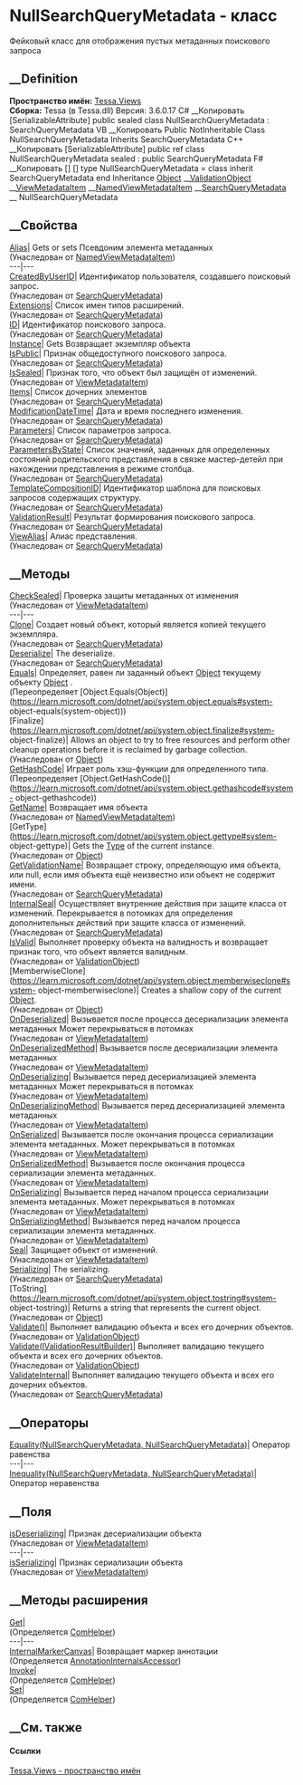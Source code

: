 # NullSearchQueryMetadata - класс
Фейковый класс для отображения пустых метаданных поискового запроса
## __Definition
 **Пространство имён:** [Tessa.Views](N_Tessa_Views.htm)  
 **Сборка:** Tessa (в Tessa.dll) Версия: 3.6.0.17
C# __Копировать
    [SerializableAttribute]
    public sealed class NullSearchQueryMetadata : SearchQueryMetadata
VB __Копировать
    <SerializableAttribute>
    Public NotInheritable Class NullSearchQueryMetadata
    	Inherits SearchQueryMetadata
C++ __Копировать
    [SerializableAttribute]
    public ref class NullSearchQueryMetadata sealed : public SearchQueryMetadata
F# __Копировать
     [<SealedAttribute>]
    [<SerializableAttribute>]
    type NullSearchQueryMetadata = 
        class
            inherit SearchQueryMetadata
        end
Inheritance
    [Object](https://learn.microsoft.com/dotnet/api/system.object) __[ValidationObject](T_Tessa_Platform_Validation_ValidationObject.htm) __[ViewMetadataItem](T_Tessa_Views_Metadata_ViewMetadataItem.htm) __[NamedViewMetadataItem](T_Tessa_Views_Metadata_NamedViewMetadataItem.htm) __[SearchQueryMetadata](T_Tessa_Views_SearchQueries_SearchQueryMetadata.htm) __ NullSearchQueryMetadata
##  __Свойства
[Alias](P_Tessa_Views_Metadata_NamedViewMetadataItem_Alias.htm)|  Gets or sets
Псевдоним элемента метаданных  
(Унаследован от
[NamedViewMetadataItem](T_Tessa_Views_Metadata_NamedViewMetadataItem.htm))  
---|---  
[CreatedByUserID](P_Tessa_Views_SearchQueries_SearchQueryMetadata_CreatedByUserID.htm)|
Идентификатор пользователя, создавшего поисковый запрос.  
(Унаследован от
[SearchQueryMetadata](T_Tessa_Views_SearchQueries_SearchQueryMetadata.htm))  
[Extensions](P_Tessa_Views_SearchQueries_SearchQueryMetadata_Extensions.htm)|
Список имен типов расширений.  
(Унаследован от
[SearchQueryMetadata](T_Tessa_Views_SearchQueries_SearchQueryMetadata.htm))  
[ID](P_Tessa_Views_SearchQueries_SearchQueryMetadata_ID.htm)|  Идентификатор
поискового запроса.  
(Унаследован от
[SearchQueryMetadata](T_Tessa_Views_SearchQueries_SearchQueryMetadata.htm))  
[Instance](P_Tessa_Views_NullSearchQueryMetadata_Instance.htm)|  Gets
Возвращает экземпляр объекта  
[IsPublic](P_Tessa_Views_SearchQueries_SearchQueryMetadata_IsPublic.htm)|
Признак общедоступного поискового запроса.  
(Унаследован от
[SearchQueryMetadata](T_Tessa_Views_SearchQueries_SearchQueryMetadata.htm))  
[IsSealed](P_Tessa_Views_Metadata_ViewMetadataItem_IsSealed.htm)| Признак
того, что объект был защищён от изменений.  
(Унаследован от
[ViewMetadataItem](T_Tessa_Views_Metadata_ViewMetadataItem.htm))  
[Items](P_Tessa_Views_SearchQueries_SearchQueryMetadata_Items.htm)|  Список
дочерних элементов  
(Унаследован от
[SearchQueryMetadata](T_Tessa_Views_SearchQueries_SearchQueryMetadata.htm))  
[ModificationDateTime](P_Tessa_Views_SearchQueries_SearchQueryMetadata_ModificationDateTime.htm)|
Дата и время последнего изменения.  
(Унаследован от
[SearchQueryMetadata](T_Tessa_Views_SearchQueries_SearchQueryMetadata.htm))  
[Parameters](P_Tessa_Views_SearchQueries_SearchQueryMetadata_Parameters.htm)|
Список параметров запроса.  
(Унаследован от
[SearchQueryMetadata](T_Tessa_Views_SearchQueries_SearchQueryMetadata.htm))  
[ParametersByState](P_Tessa_Views_SearchQueries_SearchQueryMetadata_ParametersByState.htm)|
Список значений, заданных для определенных состояний родительского
представления в связке мастер-детейл при нахождении представления в режиме
столбца.  
(Унаследован от
[SearchQueryMetadata](T_Tessa_Views_SearchQueries_SearchQueryMetadata.htm))  
[TemplateCompositionID](P_Tessa_Views_SearchQueries_SearchQueryMetadata_TemplateCompositionID.htm)|
Идентификатор шаблона для поисковых запросов содержащих структуру.  
(Унаследован от
[SearchQueryMetadata](T_Tessa_Views_SearchQueries_SearchQueryMetadata.htm))  
[ValidationResult](P_Tessa_Views_SearchQueries_SearchQueryMetadata_ValidationResult.htm)|
Результат формирования поискового запроса.  
(Унаследован от
[SearchQueryMetadata](T_Tessa_Views_SearchQueries_SearchQueryMetadata.htm))  
[ViewAlias](P_Tessa_Views_SearchQueries_SearchQueryMetadata_ViewAlias.htm)|
Алиас представления.  
(Унаследован от
[SearchQueryMetadata](T_Tessa_Views_SearchQueries_SearchQueryMetadata.htm))  
##  __Методы
[CheckSealed](M_Tessa_Views_Metadata_ViewMetadataItem_CheckSealed.htm)|
Проверка защиты метаданных от изменения  
(Унаследован от
[ViewMetadataItem](T_Tessa_Views_Metadata_ViewMetadataItem.htm))  
---|---  
[Clone](M_Tessa_Views_SearchQueries_SearchQueryMetadata_Clone.htm)|  Создает
новый объект, который является копией текущего экземпляра.  
(Унаследован от
[SearchQueryMetadata](T_Tessa_Views_SearchQueries_SearchQueryMetadata.htm))  
[Deserialize](M_Tessa_Views_SearchQueries_SearchQueryMetadata_Deserialize.htm)|
The deserialize.  
(Унаследован от
[SearchQueryMetadata](T_Tessa_Views_SearchQueries_SearchQueryMetadata.htm))  
[Equals](M_Tessa_Views_NullSearchQueryMetadata_Equals.htm)|  Определяет, равен
ли заданный объект
[Object](https://learn.microsoft.com/dotnet/api/system.object) текущему
объекту [Object](https://learn.microsoft.com/dotnet/api/system.object) .  
(Переопределяет
[Object.Equals(Object)](https://learn.microsoft.com/dotnet/api/system.object.equals#system-
object-equals\(system-object\)))  
[Finalize](https://learn.microsoft.com/dotnet/api/system.object.finalize#system-
object-finalize)| Allows an object to try to free resources and perform other
cleanup operations before it is reclaimed by garbage collection.  
(Унаследован от
[Object](https://learn.microsoft.com/dotnet/api/system.object))  
[GetHashCode](M_Tessa_Views_NullSearchQueryMetadata_GetHashCode.htm)|  Играет
роль хэш-функции для определенного типа.  
(Переопределяет
[Object.GetHashCode()](https://learn.microsoft.com/dotnet/api/system.object.gethashcode#system-
object-gethashcode))  
[GetName](M_Tessa_Views_Metadata_NamedViewMetadataItem_GetName.htm)|
Возвращает имя объекта  
(Унаследован от
[NamedViewMetadataItem](T_Tessa_Views_Metadata_NamedViewMetadataItem.htm))  
[GetType](https://learn.microsoft.com/dotnet/api/system.object.gettype#system-
object-gettype)| Gets the
[Type](https://learn.microsoft.com/dotnet/api/system.type) of the current
instance.  
(Унаследован от
[Object](https://learn.microsoft.com/dotnet/api/system.object))  
[GetValidationName](M_Tessa_Views_SearchQueries_SearchQueryMetadata_GetValidationName.htm)|
Возвращает строку, определяющую имя объекта, или null, если имя объекта ещё
неизвестно или объект не содержит имени.  
(Унаследован от
[SearchQueryMetadata](T_Tessa_Views_SearchQueries_SearchQueryMetadata.htm))  
[InternalSeal](M_Tessa_Views_SearchQueries_SearchQueryMetadata_InternalSeal.htm)|
Осуществляет внутренние действия при защите класса от изменений. Перекрывается
в потомках для определения дополнительных действий при защите класса от
изменений.  
(Унаследован от
[SearchQueryMetadata](T_Tessa_Views_SearchQueries_SearchQueryMetadata.htm))  
[IsValid](M_Tessa_Platform_Validation_ValidationObject_IsValid.htm)| Выполняет
проверку объекта на валидность и возвращает признак того, что объект является
валидным.  
(Унаследован от
[ValidationObject](T_Tessa_Platform_Validation_ValidationObject.htm))  
[MemberwiseClone](https://learn.microsoft.com/dotnet/api/system.object.memberwiseclone#system-
object-memberwiseclone)| Creates a shallow copy of the current
[Object](https://learn.microsoft.com/dotnet/api/system.object).  
(Унаследован от
[Object](https://learn.microsoft.com/dotnet/api/system.object))  
[OnDeserialized](M_Tessa_Views_Metadata_ViewMetadataItem_OnDeserialized.htm)|
Вызывается после процесса десериализации элемента метаданных Может
перекрываться в потомках  
(Унаследован от
[ViewMetadataItem](T_Tessa_Views_Metadata_ViewMetadataItem.htm))  
[OnDeserializedMethod](M_Tessa_Views_Metadata_ViewMetadataItem_OnDeserializedMethod.htm)|
Вызывается после десериализации элемента метаданных  
(Унаследован от
[ViewMetadataItem](T_Tessa_Views_Metadata_ViewMetadataItem.htm))  
[OnDeserializing](M_Tessa_Views_Metadata_ViewMetadataItem_OnDeserializing.htm)|
Вызывается перед десериализацией элемента метаданных Может перекрываться в
потомках  
(Унаследован от
[ViewMetadataItem](T_Tessa_Views_Metadata_ViewMetadataItem.htm))  
[OnDeserializingMethod](M_Tessa_Views_Metadata_ViewMetadataItem_OnDeserializingMethod.htm)|
Вызывается перед десериализацией элемента метаданных  
(Унаследован от
[ViewMetadataItem](T_Tessa_Views_Metadata_ViewMetadataItem.htm))  
[OnSerialized](M_Tessa_Views_Metadata_ViewMetadataItem_OnSerialized.htm)|
Вызывается после окончания процесса сериализации элемента метаданных. Может
перекрываться в потомках  
(Унаследован от
[ViewMetadataItem](T_Tessa_Views_Metadata_ViewMetadataItem.htm))  
[OnSerializedMethod](M_Tessa_Views_Metadata_ViewMetadataItem_OnSerializedMethod.htm)|
Вызывается после окончания процесса сериализации элемента метаданных.  
(Унаследован от
[ViewMetadataItem](T_Tessa_Views_Metadata_ViewMetadataItem.htm))  
[OnSerializing](M_Tessa_Views_Metadata_ViewMetadataItem_OnSerializing.htm)|
Вызывается перед началом процесса сериализации элемента метаданных. Может
перекрываться в потомках  
(Унаследован от
[ViewMetadataItem](T_Tessa_Views_Metadata_ViewMetadataItem.htm))  
[OnSerializingMethod](M_Tessa_Views_Metadata_ViewMetadataItem_OnSerializingMethod.htm)|
Вызывается перед началом процесса сериализации элемента метаданных.  
(Унаследован от
[ViewMetadataItem](T_Tessa_Views_Metadata_ViewMetadataItem.htm))  
[Seal](M_Tessa_Views_Metadata_ViewMetadataItem_Seal.htm)| Защищает объект от
изменений.  
(Унаследован от
[ViewMetadataItem](T_Tessa_Views_Metadata_ViewMetadataItem.htm))  
[Serializing](M_Tessa_Views_SearchQueries_SearchQueryMetadata_Serializing.htm)|
The serializing.  
(Унаследован от
[SearchQueryMetadata](T_Tessa_Views_SearchQueries_SearchQueryMetadata.htm))  
[ToString](https://learn.microsoft.com/dotnet/api/system.object.tostring#system-
object-tostring)| Returns a string that represents the current object.  
(Унаследован от
[Object](https://learn.microsoft.com/dotnet/api/system.object))  
[Validate()](M_Tessa_Platform_Validation_ValidationObject_Validate.htm)|
Выполняет валидацию объекта и всех его дочерних объектов.  
(Унаследован от
[ValidationObject](T_Tessa_Platform_Validation_ValidationObject.htm))  
[Validate(IValidationResultBuilder)](M_Tessa_Platform_Validation_ValidationObject_Validate_1.htm)|
Выполняет валидацию текущего объекта и всех его дочерних объектов.  
(Унаследован от
[ValidationObject](T_Tessa_Platform_Validation_ValidationObject.htm))  
[ValidateInternal](M_Tessa_Views_SearchQueries_SearchQueryMetadata_ValidateInternal.htm)|
Выполняет валидацию текущего объекта и всех его дочерних объектов.  
(Унаследован от
[SearchQueryMetadata](T_Tessa_Views_SearchQueries_SearchQueryMetadata.htm))  
##  __Операторы
[Equality(NullSearchQueryMetadata,
NullSearchQueryMetadata)](M_Tessa_Views_NullSearchQueryMetadata_op_Equality.htm)|
Оператор равенства  
---|---  
[Inequality(NullSearchQueryMetadata,
NullSearchQueryMetadata)](M_Tessa_Views_NullSearchQueryMetadata_op_Inequality.htm)|
Оператор неравенства  
## __Поля
[isDeserializing](F_Tessa_Views_Metadata_ViewMetadataItem_isDeserializing.htm)|
Признак десериализации объекта  
(Унаследован от
[ViewMetadataItem](T_Tessa_Views_Metadata_ViewMetadataItem.htm))  
---|---  
[isSerializing](F_Tessa_Views_Metadata_ViewMetadataItem_isSerializing.htm)|
Признак сериализации объекта  
(Унаследован от
[ViewMetadataItem](T_Tessa_Views_Metadata_ViewMetadataItem.htm))  
##  __Методы расширения
[Get](M_Tessa_Extensions_Default_Client_EDS_ComHelper_Get.htm)|  
(Определяется
[ComHelper](T_Tessa_Extensions_Default_Client_EDS_ComHelper.htm))  
---|---  
[InternalMarkerCanvas](M_Tessa_UI_Views_Charting_Annotations_AnnotationInternalsAccessor_InternalMarkerCanvas.htm)|
Возвращает маркер аннотации  
(Определяется
[AnnotationInternalsAccessor](T_Tessa_UI_Views_Charting_Annotations_AnnotationInternalsAccessor.htm))  
[Invoke](M_Tessa_Extensions_Default_Client_EDS_ComHelper_Invoke.htm)|  
(Определяется
[ComHelper](T_Tessa_Extensions_Default_Client_EDS_ComHelper.htm))  
[Set](M_Tessa_Extensions_Default_Client_EDS_ComHelper_Set.htm)|  
(Определяется
[ComHelper](T_Tessa_Extensions_Default_Client_EDS_ComHelper.htm))  
##  __См. также
#### Ссылки
[Tessa.Views - пространство имён](N_Tessa_Views.htm)
